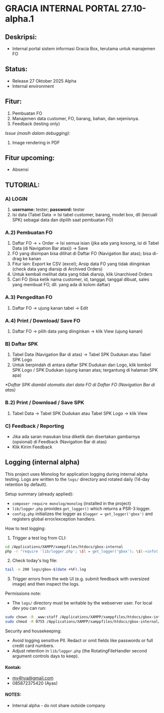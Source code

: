 # GRACIA INTERNAL PORTAL 27.10-alpha.1

## Deskripsi:

- Internal portal sistem informasi Gracia Box, terutama untuk manajemen FO

## Status:

- Release 27 Oktober 2025 Alpha
- Internal environment

## Fitur:

1. Pembuatan FO
2. Manajemen data customer, FO, barang, bahan, dan sejenisnya.
3. Feedback (testing only)

_Issue (masih dalam debugging):_

1. Image rendering in PDF

## Fitur upcoming:

- Absensi

## TUTORIAL:

### A) LOGIN

1. **username:** tester; **password:** tester
2. Isi data (Tabel Data -> Isi tabel customer, barang, model box, dll (kecuali SPK) sebagai data dan dipilih saat pembuatan FO)

### A.2) Pembuatan FO

1. Daftar FO -> + Order -> Isi semua isian (jika ada yang kosong, isi di Tabel Data (di Navigation Bar atas)) -> Save
2. FO yang disimpan bisa dilihat di Daftar FO (Navigation Bar atas); bisa di-drag ke kanan
3. Fitur lain: Export ke CSV (excel); Arsip data FO yang tidak diinginkan (check data yang diarsip di Archived Orders)
4. Untuk kembali melihat data yang tidak diarsip, klik Unarchived Orders
5. Cari FO (bisa ketik nama customer, id, tanggal, tanggal dibuat, sales yang membuat FO, dll. yang ada di kolom daftar)

### A.3) Pengeditan FO

1. Daftar FO -> ujung kanan tabel -> Edit

### A.4) Print / Download/ Save FO

1. Daftar FO -> pilih data yang diinginkan -> klik View (ujung kanan)

### B) Daftar SPK

1. Tabel Data (Navigation Bar di atas) -> Tabel SPK Dudukan atau Tabel SPK Logo
2. Untuk berpindah di antara daftar SPK Dudukan dan Logo, klik tombol SPK Logo / SPK Dudukan (ujung kanan atas; tergantung di halaman SPK apa)

_\*Daftar SPK diambil otomatis dari data FO di Daftar FO (Navigation Bar di atas)_

### B.2) Print / Download / Save SPK

1. Tabel Data -> Tabel SPK Dudukan atau Tabel SPK Logo -> klik View

### C) Feedback / Reporting

- Jika ada saran masukan bisa diketik dan disertakan gambarnya (opsional) di Feedback (Navigation Bar di atas)
- Klik Kirim Feedback

## Logging (internal alpha)

This project uses Monolog for application logging during internal alpha testing. Logs are written to the `logs/` directory and rotated daily (14-day retention by default).

Setup summary (already applied):

- `composer require monolog/monolog` (installed in the project)
- `lib/logger.php` provides `get_logger()` which returns a PSR-3 logger.
- `config.php` initializes the logger as `$logger = get_logger('gbox')` and registers global error/exception handlers.

How to test logging:

1. Trigger a test log from CLI:

```bash
cd /Applications/XAMPP/xamppfiles/htdocs/gbox-internal
php -r "require 'lib/logger.php'; \$l = get_logger('gbox'); \$l->info('manual test', ['from' => 'cli']);"
```

2. Check today's log file:

```bash
tail -n 200 logs/gbox-$(date +%F).log
```

3. Trigger errors from the web UI (e.g. submit feedback with oversized image) and then inspect the logs.

Permissions note:

- The `logs/` directory must be writable by the webserver user. For local dev you can run:

```bash
sudo chown -R _www:staff /Applications/XAMPP/xamppfiles/htdocs/gbox-internal/logs
sudo chmod -R 0755 /Applications/XAMPP/xamppfiles/htdocs/gbox-internal/logs
```

Security and housekeeping:

- Avoid logging sensitive PII. Redact or omit fields like passwords or full credit card numbers.
- Adjust retention in `lib/logger.php` (the RotatingFileHandler second argument controls days to keep).

#### Kontak:

- my4hya@gmail.com
- 085872375420 (Ayas)

#### NOTES:

- Internal alpha - do not share outside company
